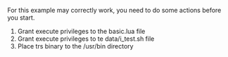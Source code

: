 For this example may correctly work, you need to do some actions before you start.
1. Grant execute privileges to the basic.lua file
2. Grant execute privileges to te data/i_test.sh file
3. Place trs binary to the /usr/bin directory